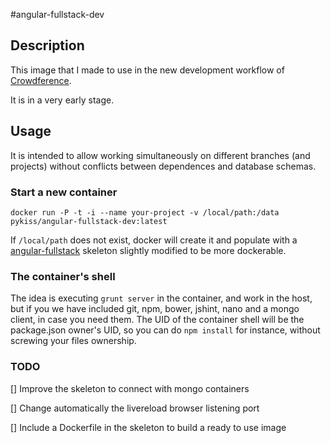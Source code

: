 #angular-fullstack-dev
        
## Description
  This image that I made to use in the new development workflow of [Crowdference](https://crowdference.org).
  
  It is in a very early stage.

## Usage
  It is intended to allow working simultaneously on different branches (and projects) without conflicts between dependences and database schemas. 

### Start a new container

    docker run -P -t -i --name your-project -v /local/path:/data pykiss/angular-fullstack-dev:latest

  If `/local/path` does not exist, docker will create it and populate with a [angular-fullstack](https://www.npmjs.org/package/generator-angular-fullstack) skeleton slightly modified to be more dockerable.

### The container's shell

  The idea is executing `grunt server` in the container, and work in the host, but if you we have included git, npm, bower, jshint, nano and a mongo client, in case you need them.
  The UID of the container shell will be the package.json owner's UID, so you can do `npm install` for instance, without screwing your files ownership.

### TODO

[] Improve the skeleton to connect with mongo containers

[] Change automatically the livereload browser listening port 
 
[] Include a Dockerfile in the skeleton to build a ready to use image
